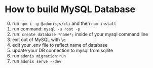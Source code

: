 # How to build MySQL Database

0. run ```npm i -g @adonisjs/cli``` and then ```npm install```
1. run command: ```mysql -u root -p```
2. run: ```create database *name*;``` inside of your mysql command line 
3. exit out of MySQL with ```\q```
4. edit your .env file to reflect name of database
5. update your DB connection to mysql from sqllite
6. run ```adonis migration:run```
7. run ```adonis serve --dev```




